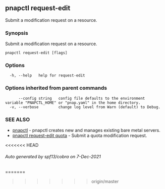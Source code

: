 ## pnapctl request-edit

Submit a modification request on a resource.

### Synopsis

Submit a modification request on a resource.

```
pnapctl request-edit [flags]
```

### Options

```
  -h, --help   help for request-edit
```

### Options inherited from parent commands

```
      --config string   config file defaults to the environment variable "PNAPCTL_HOME" or "pnap.yaml" in the home directory.
  -v, --verbose         change log level from Warn (default) to Debug.
```

### SEE ALSO

* [pnapctl](pnapctl.md)	 - pnapctl creates new and manages existing bare metal servers.
* [pnapctl request-edit quota](pnapctl_request-edit_quota.md)	 - Submit a quota modification request.

<<<<<<< HEAD
###### Auto generated by spf13/cobra on 7-Dec-2021
=======
>>>>>>> origin/master
